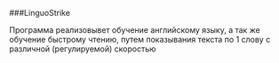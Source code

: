 ###LinguoStrike

Программа реализовывет обучение английскому языку, а так же обучение быстрому чтению, путем показывания текста по 1 слову с различной (регулируемой) скоростью
